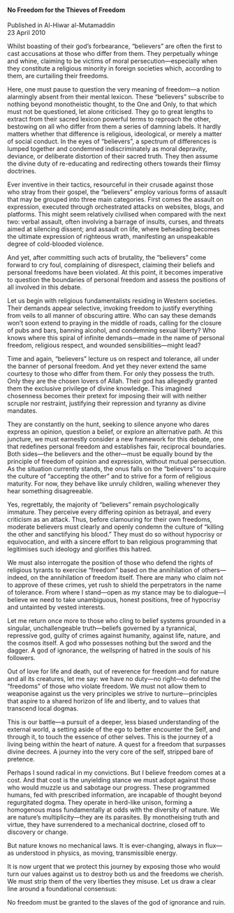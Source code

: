<h4>No Freedom for the Thieves of Freedom</h4>


Published in Al-Hiwar al-Mutamaddin
<br>
23 April 2010


Whilst boasting of their god’s forbearance, “believers” are often the first to cast accusations at those who differ from them. They perpetually whinge and whine, claiming to be victims of moral persecution—especially when they constitute a religious minority in foreign societies which, according to them, are curtailing their freedoms.

Here, one must pause to question the very meaning of freedom—a notion alarmingly absent from their mental lexicon. These “believers” subscribe to nothing beyond monotheistic thought, to the One and Only, to that which must not be questioned, let alone criticised. They go to great lengths to extract from their sacred lexicon powerful terms to reproach the other, bestowing on all who differ from them a series of damning labels. It hardly matters whether that difference is religious, ideological, or merely a matter of social conduct. In the eyes of “believers”, a spectrum of differences is lumped together and condemned indiscriminately as moral depravity, deviance, or deliberate distortion of their sacred truth. They then assume the divine duty of re-educating and redirecting others towards their flimsy doctrines.

Ever inventive in their tactics, resourceful in their crusade against those who stray from their gospel, the “believers” employ various forms of assault that may be grouped into three main categories. First comes the assault on expression, executed through orchestrated attacks on websites, blogs, and platforms. This might seem relatively civilised when compared with the next two: verbal assault, often involving a barrage of insults, curses, and threats aimed at silencing dissent; and assault on life, where beheading becomes the ultimate expression of righteous wrath, manifesting an unspeakable degree of cold-blooded violence.

And yet, after committing such acts of brutality, the “believers” come forward to cry foul, complaining of disrespect, claiming their beliefs and personal freedoms have been violated. At this point, it becomes imperative to question the boundaries of personal freedom and assess the positions of all involved in this debate.

Let us begin with religious fundamentalists residing in Western societies. Their demands appear selective, invoking freedom to justify everything from veils to all manner of obscuring attire. Who can say these demands won’t soon extend to praying in the middle of roads, calling for the closure of pubs and bars, banning alcohol, and condemning sexual liberty? Who knows where this spiral of infinite demands—made in the name of personal freedom, religious respect, and wounded sensibilities—might lead?

Time and again, “believers” lecture us on respect and tolerance, all under the banner of personal freedom. And yet they never extend the same courtesy to those who differ from them. For only they possess the truth. Only they are the chosen lovers of Allah. Their god has allegedly granted them the exclusive privilege of divine knowledge. This imagined chosenness becomes their pretext for imposing their will with neither scruple nor restraint, justifying their repression and tyranny as divine mandates.

They are constantly on the hunt, seeking to silence anyone who dares express an opinion, question a belief, or explore an alternative path. At this juncture, we must earnestly consider a new framework for this debate, one that redefines personal freedom and establishes fair, reciprocal boundaries. Both sides—the believers and the other—must be equally bound by the principle of freedom of opinion and expression, without mutual persecution. As the situation currently stands, the onus falls on the “believers” to acquire the culture of “accepting the other” and to strive for a form of religious maturity. For now, they behave like unruly children, wailing whenever they hear something disagreeable.

Yes, regrettably, the majority of “believers” remain psychologically immature. They perceive every differing opinion as betrayal, and every criticism as an attack. Thus, before clamouring for their own freedoms, moderate believers must clearly and openly condemn the culture of “killing the other and sanctifying his blood.” They must do so without hypocrisy or equivocation, and with a sincere effort to ban religious programming that legitimises such ideology and glorifies this hatred.

We must also interrogate the position of those who defend the rights of religious tyrants to exercise “freedom” based on the annihilation of others—indeed, on the annihilation of freedom itself. There are many who claim not to approve of these crimes, yet rush to shield the perpetrators in the name of tolerance. From where I stand—open as my stance may be to dialogue—I believe we need to take unambiguous, honest positions, free of hypocrisy and untainted by vested interests.

Let me return once more to those who cling to belief systems grounded in a singular, unchallengeable truth—beliefs governed by a tyrannical, repressive god, guilty of crimes against humanity, against life, nature, and the cosmos itself. A god who possesses nothing but the sword and the dagger. A god of ignorance, the wellspring of hatred in the souls of his followers.

Out of love for life and death, out of reverence for freedom and for nature and all its creatures, let me say: we have no duty—no right—to defend the “freedoms” of those who violate freedom. We must not allow them to weaponise against us the very principles we strive to nurture—principles that aspire to a shared horizon of life and liberty, and to values that transcend local dogmas.

This is our battle—a pursuit of a deeper, less biased understanding of the external world, a setting aside of the ego to better encounter the Self, and through it, to touch the essence of other selves. This is the journey of a living being within the heart of nature. A quest for a freedom that surpasses divine decrees. A journey into the very core of the self, stripped bare of pretence.

Perhaps I sound radical in my convictions. But I believe freedom comes at a cost. And that cost is the unyielding stance we must adopt against those who would muzzle us and sabotage our progress. These programmed humans, fed with prescribed information, are incapable of thought beyond regurgitated dogma. They operate in herd-like unison, forming a homogenous mass fundamentally at odds with the diversity of nature. We are nature’s multiplicity—they are its parasites. By monotheising truth and virtue, they have surrendered to a mechanical doctrine, closed off to discovery or change.

But nature knows no mechanical laws. It is ever-changing, always in flux—as understood in physics, as moving, transmissible energy.

It is now urgent that we protect this journey by exposing those who would turn our values against us to destroy both us and the freedoms we cherish. We must strip them of the very liberties they misuse. Let us draw a clear line around a foundational consensus:

No freedom must be granted to the slaves of the god of ignorance and ruin.
